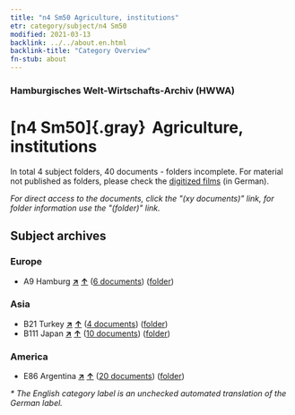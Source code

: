 ```yaml
---
title: "n4 Sm50 Agriculture, institutions"
etr: category/subject/n4 Sm50
modified: 2021-03-13
backlink: ../../about.en.html
backlink-title: "Category Overview"
fn-stub: about
---
```


### Hamburgisches Welt-Wirtschafts-Archiv (HWWA)
# [n4 Sm50]{.gray}&#8201; Agriculture, institutions&#160; 





In total 4 subject folders, 40 documents - folders incomplete.
For material not published as folders, please check the [digitized films](/film/h1_sh) (in German).

_For direct access to the documents, click the "(xy documents)" link, for folder information use the "(folder)" link._

## Subject archives



### Europe

- A9 Hamburg [**&nearr;**](../../../geo/i/140905/about.en.html "Hamburg (all folders)") [**&uarr;**](../../../geo/about.en.html#A9 "Country category system") (<a href="https://pm20.zbw.eu/dfgview/sh/140905,182061" title="about: Hamburg : Agriculture, institutions" target="_blank">6 documents</a>) ([folder](http://purl.org/pressemappe20/folder/sh/140905,182061))

### Asia

- B21 Turkey [**&nearr;**](../../../geo/i/141111/about.en.html "Turkey (all folders)") [**&uarr;**](../../../geo/about.en.html#B21 "Country category system") (<a href="https://pm20.zbw.eu/dfgview/sh/141111,182061" title="about: Turkey : Agriculture, institutions" target="_blank">4 documents</a>) ([folder](http://purl.org/pressemappe20/folder/sh/141111,182061))
- B111 Japan [**&nearr;**](../../../geo/i/141272/about.en.html "Japan (all folders)") [**&uarr;**](../../../geo/about.en.html#B111 "Country category system") (<a href="https://pm20.zbw.eu/dfgview/sh/141272,182061" title="about: Japan : Agriculture, institutions" target="_blank">10 documents</a>) ([folder](http://purl.org/pressemappe20/folder/sh/141272,182061))

### America

- E86 Argentina [**&nearr;**](../../../geo/i/141692/about.en.html "Argentina (all folders)") [**&uarr;**](../../../geo/about.en.html#E86 "Country category system") (<a href="https://pm20.zbw.eu/dfgview/sh/141692,182061" title="about: Argentina : Agriculture, institutions" target="_blank">20 documents</a>) ([folder](http://purl.org/pressemappe20/folder/sh/141692,182061))


_* The English category label is an unchecked automated translation of the German label._

